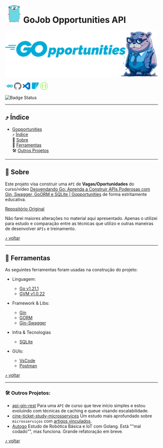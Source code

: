 <a id="topo"></a>
# <img src="./misc/images/icons/go-original.svg" width="60px" height="60px" alt="go" title="Go">GoJob Opportunities API


<img src="./misc/images/GopportunitiesHeader.svg">

<img src="./misc/images/icons/go.svg" width="25px" height="25px" alt="go" title="Go">  <img src="./misc/images/icons/github.svg" width="25px" height="25px" alt="GitHub" title="GitHub"> <img src="./misc/images/icons/visualstudiocode.svg" width="25px" height="25px" alt="vscode" title="vscode"> <img src="./misc/images/icons/sqlite.svg" width="25px" height="25px" alt="SQLite" title="SQLite"> <img src="./misc/images/icons/swagger.svg" width="25px" height="25px" alt="Swagger" title="Swagger">

![Badge Status](https://img.shields.io/badge/STATUS_DO_CURSO-ENCERRADO-blue)

---

<a id="indice"></a>

## :arrow_heading_up: Índice

<!--ts-->
- [Gopportunities](#topo)<br/>
  :arrow_heading_up: [Índice](#arrow_heading_up-índice)<br/>
  :green_book: [Sobre](#green_book-sobre)<br/>
  :hammer: [Ferramentas](#hammer-ferramentas)<br/>
  🛠️ [Outros Projetos](#outros)<br/>



---

<a id="sobre"></a>
## :green_book: Sobre
Este projeto visa construir uma `API` de **Vagas/Oportunidades** do curso/vídeo [Desvendando Go: Aprenda a Construir APIs Poderosas com Gin, Swagger, GoORM e SQLite | Gopportunities](https://www.youtube.com/watch?v=wyEYpX5U4Vg) de forma estritamente educativa.

[Repositório Original](https://github.com/arthur404dev/gopportunities)

Não farei maiores alterações no material aqui apresentado. Apenas o utilizei para estudo e comparação entre as técnicas que utilizo e outras maneiras de desenvolver `APIs` e treinamento.

[:arrow_heading_up: voltar](#indice)

---

<a id="ferramentas"></a>
## :hammer: Ferramentas
As seguintes ferramentas foram usadas na construção do projeto:

- Linguagem:
  - [Go v1.21.1](https://go.dev/)
  - [GVM v1.0.22](https://github.com/moovweb/gvm)

- Framework & Libs:
  - [Gin](https://gin-gonic.com/)
  - [GORM](https://gorm.io/index.html)
  - [Gin-Swagger](https://github.com/swaggo/gin-swagger)

- Infra & Tecnologias
  - [SQLite](https://www.sqlite.org/index.html)

- GUIs:
  - [VsCode](https://code.visualstudio.com/)
  - [Postman](https://blog.postman.com/introducing-the-postman-vs-code-extension/)


[:arrow_heading_up: voltar](#indice)

---

<a id="outros"></a>
### 🛠️ Outros Projetos:
- [api-gin-rest](https://github.com/jtonynet/api-gin-rest) Para uma `API` de curso que teve início simples e estou evoluindo com técnicas de caching e queue visando escalabilidade.
- [cine-ticket-study-microsservices](https://github.com/jtonynet/cine-ticket-study-microsservices) Um estudo mais aprofundado sobre `microsserviços` com [artigos vinculados](https://dev.to/learningenuity).
- [Autogo](https://github.com/jtonynet/autogo) Estudo de Robótica Básica e IoT com Golang. Está ""mal codado"", mas funciona. Grande refatoração em breve.

[:arrow_heading_up: voltar](#indice)